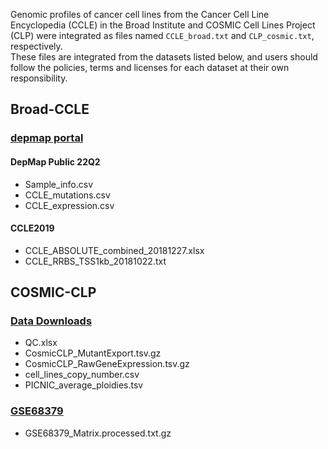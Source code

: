 Genomic profiles of cancer cell lines from the Cancer Cell Line Encyclopedia (CCLE) in the Broad Institute and COSMIC Cell Lines Project (CLP) were integrated as files named `CCLE_broad.txt` and `CLP_cosmic.txt`, respectively.  
These files are integrated from the datasets listed below, and users should follow the policies, terms and licenses for each dataset at their own responsibility.
## Broad-CCLE
### [depmap portal](https://depmap.org/portal/download/all)
#### DepMap Public 22Q2
- Sample_info.csv
- CCLE_mutations.csv
- CCLE_expression.csv
#### CCLE2019
- CCLE_ABSOLUTE_combined_20181227.xlsx
- CCLE_RRBS_TSS1kb_20181022.txt

## COSMIC-CLP
### [Data Downloads](https://cancer.sanger.ac.uk/cell_lines)
- QC.xlsx
- CosmicCLP_MutantExport.tsv.gz
- CosmicCLP_RawGeneExpression.tsv.gz
- cell_lines_copy_number.csv
- PICNIC_average_ploidies.tsv
### [GSE68379](https://www.ncbi.nlm.nih.gov/geo/query/acc.cgi?acc=GSE68379)
- GSE68379_Matrix.processed.txt.gz
